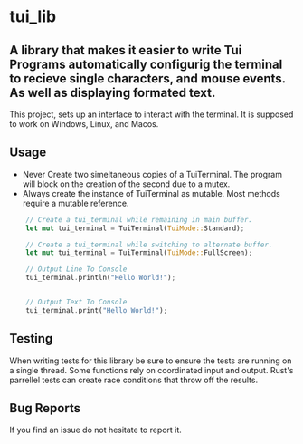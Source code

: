 # tui_lib

## A library that makes it easier to write Tui Programs automatically configurig the terminal to recieve single characters, and mouse events. As well as displaying formated text.

This project, sets up an interface to interact with the terminal. It is supposed to work on Windows, Linux, and Macos.

## Usage

- Never Create two simeltaneous copies of a TuiTerminal. The program will block on the creation of the second due to a mutex.
- Always create the instance of TuiTerminal as mutable. Most methods require a mutable reference.

```rust
    // Create a tui_terminal while remaining in main buffer.
    let mut tui_terminal = TuiTerminal(TuiMode::Standard);

    // Create a tui_terminal while switching to alternate buffer.
    let mut tui_terminal = TuiTerminal(TuiMode::FullScreen);

    // Output Line To Console
    tui_terminal.println("Hello World!");


    // Output Text To Console
    tui_terminal.print("Hello World!");
```

## Testing

When writing tests for this library be sure to ensure the tests are running on a single thread. Some functions rely on coordinated input and output. Rust's parrellel tests can create race conditions that throw off the results.

## Bug Reports

If you find an issue do not hesitate to report it.
